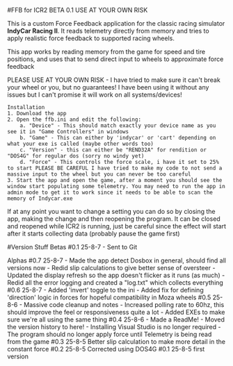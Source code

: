 #FFB for ICR2 BETA 0.1 USE AT YOUR OWN RISK


This is a custom Force Feedback application for the classic racing simulator **IndyCar Racing II**. It reads telemetry directly from memory and tries to apply realistic force feedback to supported racing wheels.

This app works by reading memory from the game for speed and tire positions, and uses that to send direct input to wheels to approximate force feedback


PLEASE USE AT YOUR OWN RISK
	- I have tried to make sure it can't break your wheel or you, but no guarantees! I have been using it without any issues but I can't promise it will work on all systems/devices!

	Installation
	1. Download the app
	2. Open the ffb.ini and edit the following:
		a. "Device" - This should match exactly your device name as you see it in "Game Controllers" in windows
		b. "Game" - This can either by 'indycar' or 'cart' depending on what your exe is called (maybe other words too)
		c. "Version" - this can either be "REND32A" for rendition or "DOS4G" for regular dos (sorry no windy yet)
		d. "Force" - This controls the force scale, i have it set to 25% to start PLEASE BE CAREFUL I have tried to make my code to not send a massive input to the wheel but you can never be too careful
	3. Start the app and open the game, after a moment you should see the window start populating some telemetry. You may need to run the app in admin mode to get it to work since it needs to be able to scan the memory of Indycar.exe

If at any point you want to change a setting you can do so by closing the app, making the change and then reopening the program. It can be closed and reopened while ICR2 is running, just be careful since the effect will start after it starts collecting data (probably pause the game first)


#Version Stuff
Betas
#0.1 25-8-7
	- Sent to Git

Alphas
#0.7 25-8-7
	- Made the app detect Dosbox in general, should find all versions now
	- Redid slip calculations to give better sense of oversteer
	- Updated the display refresh so the app doesn't flicker as it runs (as much)
	- Redid all the error logging and created a "log.txt" which collects everything
#0.6 25-8-7
	- Added 'invert' toggle to the ini
	- Added fix for defining 'direction' logic in forces for hopeful compatibility in Moza wheels
#0.5 25-8-6
	- Massive code cleanup and notes
	- Increased polling rate to 60hz, this should improve the feel or responsiveness quite a lot
	- Added EXEs to make sure we're all using the same thing
#0.4 25-8-6
	- Made a ReadMe!
	- Moved the version history to here!
	- Installing Visual Studio is no longer required
	- The program should no longer apply force until Telemetry is being read from the game
#0.3 25-8-5 Better slip calculation to make more detail in the constant force
#0.2 25-8-5 Corrected using DOS4G
#0.1 25-8-5 first version
